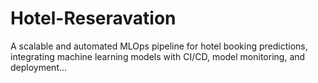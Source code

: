 # Hotel-Reseravation
A scalable and automated MLOps pipeline for hotel booking predictions, integrating machine learning models with CI/CD, model monitoring, and deployment...


